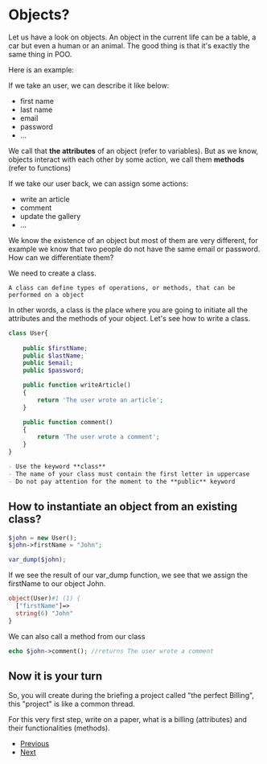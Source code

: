 # Objects?

Let us have a look on objects. An object in the current life can be a table, a car but even a human or an animal. The good thing is that it's exactly the same thing in POO. 

Here is an example:

If we take an user, we can describe it like below: 

- first name
- last name
- email
- password 
- ...

We call that **the attributes** of an object (refer to variables). But as we know, objects interact with each other by some action, we call them **methods** (refer to functions)

If we take our user back, we can assign some actions:

- write an article
- comment 
- update the gallery
- ...

We know the existence of an object but most of them are very different, for example we know that two people do not have the same email or password.
How can we differentiate them? 

We need to create a class.

```A class can define types of operations, or methods, that can be performed on a object```

In other words, a class is the place where you are going to initiate all the attributes and the methods of your object. Let's see how to write a class.

```php
class User{
    
    public $firstName;
    public $lastName;
    public $email;
    public $password;

    public function writeArticle()
    {
        return 'The user wrote an article';
    }

    public function comment()
    {
        return 'The user wrote a comment';
    }
}
```

```markdown
- Use the keyword **class** 
- The name of your class must contain the first letter in uppercase
- Do not pay attention for the moment to the **public** keyword
```

## How to instantiate an object from an existing class? 

```php
$john = new User();
$john->firstName = "John";

var_dump($john);

```

If we see the result of our var_dump function, we see that we assign the firstName to our object John.

```php
object(User)#1 (1) {
  ["firstName"]=>
  string(6) "John"
}

```

We can also call a method from our class

```php
echo $john->comment(); //returns The user wrote a comment
```

## Now it is your turn
So, you will create during the briefing a project called "the perfect Billing", this "project" is like a common thread. 

For this very first step, write on a paper, what is a billing (attributes) and their functionalities (methods).



- [Previous](../README.md)
- [Next](../02.contruct/readme.md)
